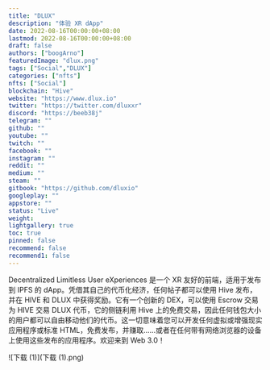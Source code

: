 ```yaml
---
title: "DLUX"
description: "体验 XR dApp"
date: 2022-08-16T00:00:00+08:00
lastmod: 2022-08-16T00:00:00+08:00
draft: false
authors: ["boogArno"]
featuredImage: "dlux.png"
tags: ["Social","DLUX"]
categories: ["nfts"]
nfts: ["Social"]
blockchain: "Hive"
website: "https://www.dlux.io"
twitter: "https://twitter.com/dluxxr"
discord: "https://beeb38j"
telegram: ""
github: ""
youtube: ""
twitch: ""
facebook: ""
instagram: ""
reddit: ""
medium: ""
steam: ""
gitbook: "https://github.com/dluxio"
googleplay: ""
appstore: ""
status: "Live"
weight: 
lightgallery: true
toc: true
pinned: false
recommend: false
recommend1: false
---
```

Decentralized Limitless User eXperiences 是一个 XR 友好的前端，适用于发布到 IPFS 的 dApp。凭借其自己的代币化经济，任何帖子都可以使用 Hive 发布，并在 HIVE 和 DLUX 中获得奖励。它有一个创新的 DEX，可以使用 Escrow 交易为 HIVE 交易 DLUX 代币，它的侧链利用 Hive 上的免费交易，因此任何钱包大小的用户都可以自由移动他们的代币。这一切意味着您可以开发任何虚拟或增强现实应用程序或标准 HTML，免费发布，并赚取……或者在任何带有网络浏览器的设备上使用这些发布的应用程序。欢迎来到 Web 3.0！

![下载 (1)](下载 (1).png)